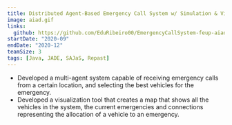 ```yaml
---
title: Distributed Agent-Based Emergency Call System w/ Simulation & Visualization
image: aiad.gif
links:
  github: https://github.com/EduRibeiro00/EmergencyCallSystem-feup-aiad
startDate: "2020-09"
endDate: "2020-12"
teamSize: 3
tags: [Java, JADE, SAJaS, Repast]
---
```

* Developed a multi-agent system capable of receiving emergency calls from a certain location, and selecting the best vehicles for the emergency.
* Developed a visualization tool that creates a map that shows all the vehicles in the system, the current emergencies and connections representing the allocation of a vehicle to an emergency.